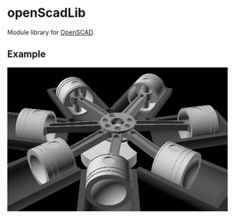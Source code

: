 # openScadLib

Module library for [OpenSCAD](https://www.openscad.org/).

## Example

![Radial Engine](radial-7-lores.png)

